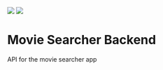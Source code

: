 ![](https://github.com/citrone/movie-searcher-backend/workflows/Node%20CI/badge.svg)
![](https://github.com/citrone/movie-searcher-backend/license/badge.svg)

# Movie Searcher Backend

API for the movie searcher app
